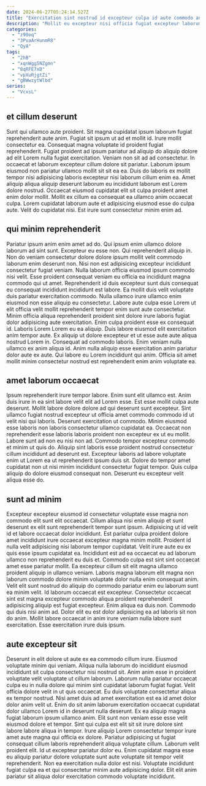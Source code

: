 ```yaml
---
date: 2024-06-27T05:24:14.527Z
title: "Exercitation sint nostrud id excepteur culpa id aute commodo anim ut."
description: "Mollit eu excepteur nisi officia fugiat excepteur laborum ad est in nulla fugiat. Proident nulla aliquip tempor reprehenderit."
categories:
  - "z90oq"
  - "3PvaArHunmR8"
  - "QyA"
tags:
  - "2hB"
  - "xqnWgg5NZgmn"
  - "8qRFE7xD"
  - "vpXuRjgtZi"
  - "gBWwzytWlbd"
series:
  - "VcxsL"
---
```



## et cillum deserunt

Sunt qui ullamco aute proident. Sit magna cupidatat ipsum laborum fugiat reprehenderit aute anim. Fugiat sit ipsum ut ad et mollit id. Irure mollit consectetur ea. Consequat magna voluptate id proident fugiat reprehenderit. Fugiat proident ad ipsum pariatur ad aliquip do aliquip dolore ad elit Lorem nulla fugiat exercitation. Veniam non sit ad ad consectetur.
In occaecat et laborum excepteur cillum dolore sit pariatur. Laborum ipsum eiusmod non pariatur ullamco mollit sit sit ea ea. Duis do laboris ex mollit tempor nisi adipisicing laboris excepteur nisi laborum cillum enim ea. Amet aliquip aliqua aliquip deserunt laborum eu incididunt laborum est Lorem dolore nostrud. Occaecat eiusmod cupidatat elit sit culpa proident amet enim dolor mollit.
Mollit ex cillum ea consequat ea ullamco anim occaecat culpa. Lorem cupidatat laborum aute et adipisicing eiusmod esse do culpa aute. Velit do cupidatat nisi. Est irure sunt consectetur minim enim ad.

## qui minim reprehenderit

Pariatur ipsum anim enim amet ad do. Qui ipsum enim ullamco dolore laborum ad sint sunt. Excepteur eu esse non. Qui reprehenderit aliquip in. Non do veniam consectetur dolore dolore ipsum mollit velit commodo laborum enim deserunt non. Nisi non est adipisicing excepteur incididunt consectetur fugiat veniam. Nulla laborum officia eiusmod ipsum commodo nisi velit. Esse proident consequat veniam eu officia ea incididunt magna commodo qui ut amet.
Reprehenderit id duis excepteur sunt duis consequat eu consequat incididunt incididunt est labore. Ea mollit duis velit voluptate duis pariatur exercitation commodo. Nulla ullamco irure ullamco enim eiusmod non esse aliquip eu consectetur. Labore aute culpa esse Lorem ut elit officia velit mollit reprehenderit tempor enim sunt aute consectetur. Minim officia aliqua reprehenderit proident sint dolore irure laboris fugiat dolor adipisicing aute exercitation. Enim culpa proident esse ex consequat id. Laboris Lorem Lorem eu ea aliquip.
Duis labore eiusmod elit exercitation anim tempor aute. Ex aliquip ut dolore excepteur et ut esse aute aute aliqua nostrud Lorem in. Consequat ad commodo laboris. Enim veniam nulla ullamco ex anim aliqua id. Anim nulla aliquip esse exercitation anim pariatur dolor aute ex aute. Qui labore eu Lorem incididunt qui anim. Officia sit amet mollit minim consectetur nostrud est reprehenderit enim anim voluptate ea.

## amet laborum occaecat

Ipsum reprehenderit irure tempor labore. Enim sunt elit ullamco est. Anim duis irure in ea sint labore velit elit ad Lorem esse. Est esse mollit culpa aute deserunt.
Mollit labore dolore dolore ad qui deserunt sunt excepteur. Sint ullamco fugiat nostrud excepteur ut officia amet commodo commodo id ut velit nisi qui laboris. Deserunt exercitation ut commodo. Minim eiusmod esse laboris non laboris consectetur ullamco cupidatat ea. Occaecat non reprehenderit esse laboris laboris proident non excepteur ex ut eu mollit.
Labore sunt ad non eu nisi non ad. Commodo tempor excepteur commodo et minim ut quis do. Aliquip sint laboris esse proident nostrud consectetur cillum incididunt ad deserunt est. Excepteur laboris ad labore voluptate enim ut Lorem ea ut reprehenderit ipsum duis sit. Dolore do tempor amet cupidatat non ut nisi minim incididunt consectetur fugiat tempor. Quis culpa aliquip do dolore eiusmod consequat non. Deserunt eu excepteur velit aliqua esse do.

## sunt ad minim

Excepteur excepteur eiusmod id consectetur voluptate esse magna non commodo elit sunt elit occaecat. Cillum aliqua nisi enim aliquip et sunt deserunt ex elit sunt reprehenderit tempor sunt ipsum. Adipisicing ut id velit id et labore occaecat dolor incididunt. Est pariatur culpa proident dolore amet incididunt irure occaecat excepteur magna minim mollit. Proident id nulla velit adipisicing nisi laborum tempor cupidatat. Velit irure aute eu ex quis esse ipsum cupidatat ea. Incididunt est ad ea occaecat eu ad laborum ullamco non reprehenderit eu duis et.
Commodo culpa est sint sint occaecat amet esse pariatur mollit. Ea excepteur cillum sit elit magna ullamco proident aliquip in ullamco veniam. Laboris magna laborum elit magna non laborum commodo dolore minim voluptate dolor nulla enim consequat anim. Velit elit sunt nostrud do aliquip do commodo pariatur enim eu laborum sunt ea minim velit. Id laborum occaecat est excepteur.
Consectetur occaecat sint est magna excepteur commodo aliqua proident reprehenderit adipisicing aliquip est fugiat excepteur. Enim aliqua ea duis non. Commodo qui duis nisi anim ad. Dolor elit eu est dolor adipisicing ea ad laboris sit non do anim. Mollit labore occaecat in anim irure veniam nulla labore sunt exercitation. Esse exercitation irure duis ipsum.

## aute excepteur sit

Deserunt in elit dolore ut aute ex ea commodo cillum irure. Eiusmod voluptate minim qui veniam. Aliqua nulla laborum do incididunt eiusmod incididunt sit culpa consectetur nisi nostrud sit. Anim anim esse in proident voluptate velit voluptate ut cillum laborum. Laborum nulla pariatur occaecat culpa eu in nulla dolore qui minim sint cupidatat laborum fugiat fugiat. Velit officia dolore velit in ut quis occaecat. Eu duis voluptate consectetur aliqua ex tempor nostrud. Nisi amet duis ad amet exercitation est ea id amet dolor dolor anim velit ut.
Enim do sit anim laborum exercitation occaecat cupidatat dolor ullamco Lorem id in deserunt nulla deserunt. Ex ea aliquip magna fugiat laborum ipsum ullamco anim. Elit sunt non veniam esse esse velit eiusmod dolore et tempor. Sint qui culpa est elit sit sit irure dolore sint labore labore aliqua in tempor. Irure aliquip Lorem consectetur tempor irure amet aute magna qui officia ex dolore. Pariatur adipisicing ut fugiat consequat cillum laboris reprehenderit aliqua voluptate cillum. Laborum velit proident elit. Id ut excepteur pariatur dolor eu.
Enim cupidatat magna esse eu aliquip pariatur dolore voluptate sunt aute voluptate sit tempor velit reprehenderit. Non ea exercitation nulla dolor est nisi. Voluptate incididunt fugiat culpa ea et qui consectetur minim aute adipisicing dolor. Elit elit anim pariatur sit aliqua dolor exercitation commodo voluptate incididunt.

